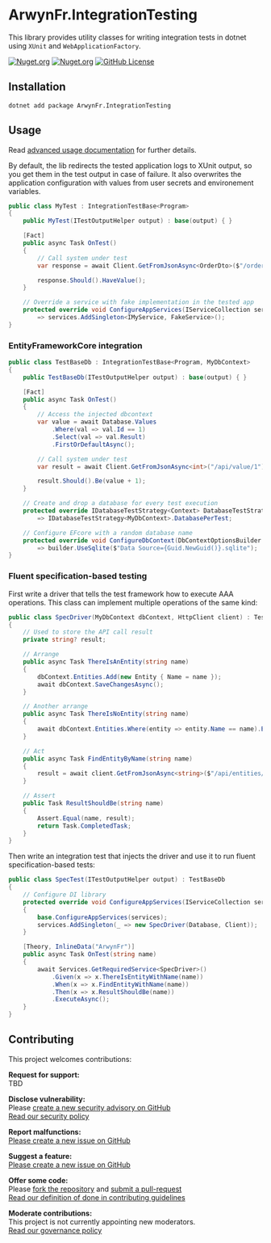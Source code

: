 # ArwynFr.IntegrationTesting

This library provides utility classes for writing integration tests in
dotnet using `XUnit` and `WebApplicationFactory`.

[![Nuget.org](https://img.shields.io/nuget/v/ArwynFr.IntegrationTesting?style=for-the-badge)](https://www.nuget.org/packages/ArwynFr.IntegrationTesting/)
[![Nuget.org](https://img.shields.io/nuget/dt/ArwynFr.IntegrationTesting?style=for-the-badge)](https://www.nuget.org/packages/ArwynFr.IntegrationTesting/)
[![GitHub
License](https://img.shields.io/github/license/ArwynFr/dotnet-integration-testing?style=for-the-badge)](https://github.com/ArwynFr/dotnet-integration-testing#MIT-1-ov-file)

## Installation

    dotnet add package ArwynFr.IntegrationTesting

## Usage

Read [advanced usage
documentation](https://github.com/ArwynFr/dotnet-integration-testing/blob/main/.github/USAGE.md)
for further details.

By default, the lib redirects the tested application logs to XUnit
output, so you get them in the test output in case of failure. It also
overwrites the application configuration with values from user secrets
and environement variables.

```cs
public class MyTest : IntegrationTestBase<Program>
{
    public MyTest(ITestOutputHelper output) : base(output) { }

    [Fact]
    public async Task OnTest()
    {
        // Call system under test
        var response = await Client.GetFromJsonAsync<OrderDto>($"/order");

        response.Should().HaveValue();
    }

    // Override a service with fake implementation in the tested app
    protected override void ConfigureAppServices(IServiceCollection services)
        => services.AddSingleton<IMyService, FakeService>();
}
```

### EntityFrameworkCore integration

```cs
public class TestBaseDb : IntegrationTestBase<Program, MyDbContext>
{
    public TestBaseDb(ITestOutputHelper output) : base(output) { }

    [Fact]
    public async Task OnTest()
    {
        // Access the injected dbcontext
        var value = await Database.Values
            .Where(val => val.Id == 1)
            .Select(val => val.Result)
            .FirstOrDefaultAsync();

        // Call system under test
        var result = await Client.GetFromJsonAsync<int>("/api/value/1");

        result.Should().Be(value + 1);
    }

    // Create and drop a database for every test execution
    protected override IDatabaseTestStrategy<Context> DatabaseTestStrategy
        => IDatabaseTestStrategy<MyDbContext>.DatabasePerTest;

    // Configure EFcore with a random database name
    protected override void ConfigureDbContext(DbContextOptionsBuilder builder)
        => builder.UseSqlite($"Data Source={Guid.NewGuid()}.sqlite");
}
```

### Fluent specification-based testing

First write a driver that tells the test framework how to execute AAA operations. This class can implement multiple operations of the same kind:

```cs
public class SpecDriver(MyDbContext dbContext, HttpClient client) : TestDriverBase<SpecDriver>
{
    // Used to store the API call result
    private string? result;

    // Arrange
    public async Task ThereIsAnEntity(string name)
    {
        dbContext.Entities.Add(new Entity { Name = name });
        await dbContext.SaveChangesAsync();
    }

    // Another arrange
    public async Task ThereIsNoEntity(string name)
    {
        await dbContext.Entities.Where(entity => entity.Name == name).ExecuteDeleteAsync();
    }

    // Act
    public async Task FindEntityByName(string name)
    {
        result = await client.GetFromJsonAsync<string>($"/api/entities/{name}");
    }

    // Assert
    public Task ResultShouldBe(string name)
    {
        Assert.Equal(name, result);
        return Task.CompletedTask;
    }
}
```

Then write an integration test that injects the driver and use it to run fluent specification-based tests:

```cs
public class SpecTest(ITestOutputHelper output) : TestBaseDb
{
    // Configure DI library
    protected override void ConfigureAppServices(IServiceCollection services)
    {
        base.ConfigureAppServices(services);
        services.AddSingleton(_ => new SpecDriver(Database, Client));
    }

    [Theory, InlineData("ArwynFr")]
    public async Task OnTest(string name)
    {
        await Services.GetRequiredService<SpecDriver>()
            .Given(x => x.ThereIsEntityWithName(name))
            .When(x => x.FindEntityWithName(name))
            .Then(x => x.ResultShouldBe(name))
            .ExecuteAsync();
    }
}
```

## Contributing

This project welcomes contributions:

**Request for support:**  
TBD

**Disclose vulnerability:**  
Please [create a new security advisory on GitHub](https://github.com/ArwynFr/dotnet-integration-testing/security/advisories)
\
[Read our security policy](https://github.com/ArwynFr/dotnet-integration-testing/blob/main/.github/SECURITY.md)

**Report malfunctions:**  
[Please create a new issue on GitHub](https://github.com/ArwynFr/dotnet-integration-testing/issues/new/choose)

**Suggest a feature:**  
[Please create a new issue on GitHub](https://github.com/ArwynFr/dotnet-integration-testing/issues/new/choose)

**Offer some code:**  
Please [fork the repository](https://github.com/ArwynFr/dotnet-integration-testing/fork)
and [submit a pull-request](https://github.com/ArwynFr/dotnet-integration-testing/compare)
\
[Read our definition of done in contributing guidelines](https://github.com/ArwynFr/dotnet-integration-testing/blob/main/.github/CONTRIBUTING.md)

**Moderate contributions:**  
This project is not currently appointing new moderators.
\
[Read our governance policy](https://github.com/ArwynFr/dotnet-integration-testing/blob/main/.github/GOVERNANCE.md)
